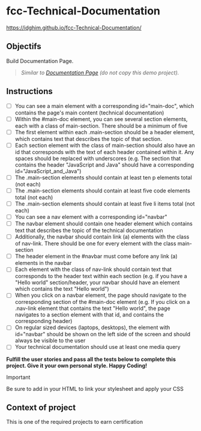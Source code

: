 # fcc-Technical-Documentation
https://idghim.github.io/fcc-Technical-Documentation/

## Objectifs
Build Documentation Page.
> *Similar to [Documentation Page]([https://technical-documentation-page.freecodecamp.rocks]) (do not copy this demo project).*

## Instructions
   - [ ] You can see a main element with a corresponding id="main-doc", which contains the page's main content (technical documentation)
   - [ ] Within the #main-doc element, you can see several section elements, each with a class of main-section. There should be a minimum of five
   - [ ] The first element within each .main-section should be a header element, which contains text that describes the topic of that section.
   - [ ] Each section element with the class of main-section should also have an id that corresponds with the text of each header contained within it. Any spaces should be replaced with underscores (e.g. The section that contains the header "JavaScript and Java" should have a corresponding id="JavaScript_and_Java")
   - [ ] The .main-section elements should contain at least ten p elements total (not each)
   - [ ] The .main-section elements should contain at least five code elements total (not each)
   - [ ] The .main-section elements should contain at least five li items total (not each)
   - [ ] You can see a nav element with a corresponding id="navbar"
   - [ ] The navbar element should contain one header element which contains text that describes the topic of the technical documentation
   - [ ] Additionally, the navbar should contain link (a) elements with the class of nav-link. There should be one for every element with the class main-section
   - [ ] The header element in the #navbar must come before any link (a) elements in the navbar
   - [ ] Each element with the class of nav-link should contain text that corresponds to the header text within each section (e.g. if you have a "Hello world" section/header, your navbar should have an element which contains the text "Hello world")
   - [ ] When you click on a navbar element, the page should navigate to the corresponding section of the #main-doc element (e.g. If you click on a .nav-link element that contains the text "Hello world", the page navigates to a section element with that id, and contains the corresponding header)
   - [ ] On regular sized devices (laptops, desktops), the element with id="navbar" should be shown on the left side of the screen and should always be visible to the user
   - [ ] Your technical documentation should use at least one media query
         
**Fulfill the user stories and pass all the tests below to complete this project. Give it your own personal style. Happy Coding!**
>[!IMPORTANT]
>Be sure to add <link rel="stylesheet" href="styles.css"> in your HTML to link your stylesheet and apply your CSS

## Context of project 
This is one of the required projects to earn certification

